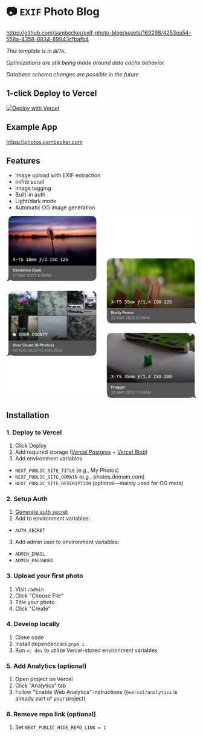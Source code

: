 # 📷 `EXIF` Photo Blog

https://github.com/sambecker/exif-photo-blog/assets/169298/4253ea54-558a-4358-8834-89943cfbafb4

_This template is in `BETA`._

_Optimizations are still being made around data cache behavior._

_Database schema changes are possible in the future._

1-click Deploy to Vercel
-

[![Deploy with Vercel](https://vercel.com/button)](https://vercel.com/new/clone?demo-title=Photo+Blog&demo-description=Store+photos+with+original+camera+data&demo-url=https%3A%2F%2Fphotos.sambecker.com&demo-image=https%3A%2F%2Fphotos.sambecker.com%2Ftemplate-image-tight&project-name=Photo+Blog&repository-name=photo-blog&repository-url=https%3A%2F%2Fgithub.com%2Fsambecker%2Fphoto-blog&from=templates&skippable-integrations=1&env-description=Configure+your+photo+blog+meta&env-link=BLANK&env=NEXT_PUBLIC_SITE_TITLE&teamCreateStatus=hidden&stores=%5B%7B%22type%22%3A%22postgres%22%7D%2C%7B%22type%22%3A%22blob%22%7D%5D)

Example App
-
https://photos.sambecker.com

Features
-
- Image upload with EXIF extraction
- Inifite scroll
- Image tagging
- Built-in auth
- Light/dark mode
- Automatic OG image generation

<img src="/readme/og-image-share.png" alt="OG Image Preview" width=600 />

Installation
-
### 1. Deploy to Vercel

1. Click Deploy
2. Add required storage ([Vercel Postgres](https://vercel.com/docs/storage/vercel-postgres) + [Vercel Blob](https://vercel.com/docs/storage/vercel-blob))
3. Add environment variables
- `NEXT_PUBLIC_SITE_TITLE` (e.g., My Photos)
- `NEXT_PUBLIC_SITE_DOMAIN` (e.g., photos.domain.com)
- `NEXT_PUBLIC_SITE_DESCRIPTION` (optional—mainly used for OG meta)

### 2. Setup Auth

1. [Generate auth secret](https://generate-secret.vercel.app/32)
2. Add to environment variables:
- `AUTH_SECRET`
3. Add admin user to environment variables:
- `ADMIN_EMAIL`
- `ADMIN_PASSWORD`


### 3. Upload your first photo
1. Visit `/admin`
2. Click "Choose File"
3. Title your photo
4. Click "Create"

### 4. Develop locally

1. Clone code
2. Install dependencies `pnpm i`
3. Run `vc dev` to utilize Vercel-stored environment variables

### 5. Add Analytics (optional)

1. Open project on Vercel
2. Click "Analytics" tab
3. Follow "Enable Web Analytics" instructions (`@vercel/analytics` is already part of your project)

### 6. Remove repo link (optional)

1. Set `NEXT_PUBLIC_HIDE_REPO_LINK = 1`
